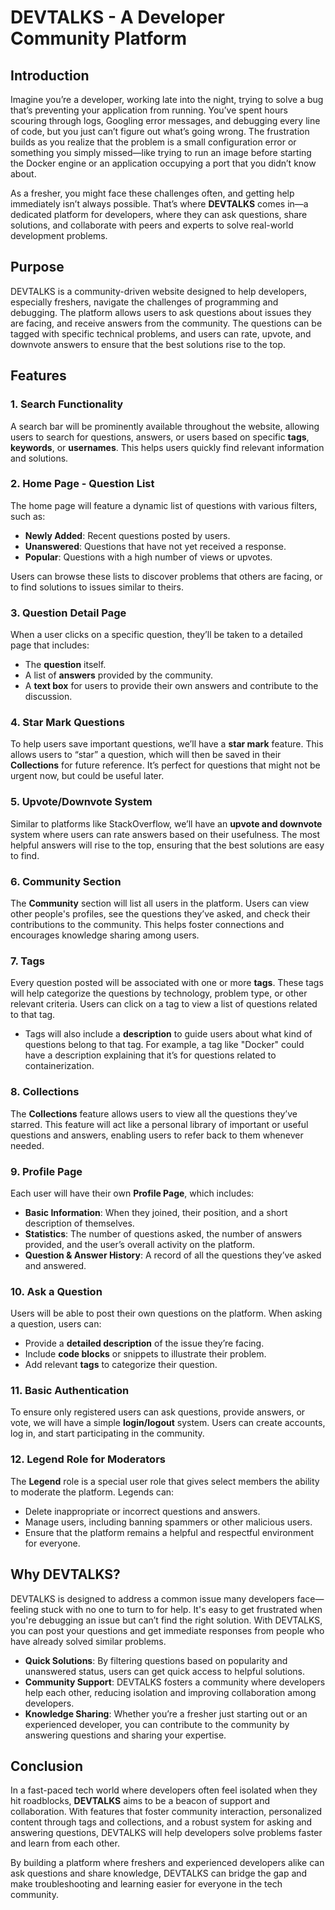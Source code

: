 
# DEVTALKS - A Developer Community Platform

## Introduction

Imagine you’re a developer, working late into the night, trying to solve a bug that’s preventing your application from running. You’ve spent hours scouring through logs, Googling error messages, and debugging every line of code, but you just can’t figure out what’s going wrong. The frustration builds as you realize that the problem is a small configuration error or something you simply missed—like trying to run an image before starting the Docker engine or an application occupying a port that you didn’t know about.

As a fresher, you might face these challenges often, and getting help immediately isn’t always possible. That’s where **DEVTALKS** comes in—a dedicated platform for developers, where they can ask questions, share solutions, and collaborate with peers and experts to solve real-world development problems.

## Purpose

DEVTALKS is a community-driven website designed to help developers, especially freshers, navigate the challenges of programming and debugging. The platform allows users to ask questions about issues they are facing, and receive answers from the community. The questions can be tagged with specific technical problems, and users can rate, upvote, and downvote answers to ensure that the best solutions rise to the top.

## Features

### 1. **Search Functionality**

A search bar will be prominently available throughout the website, allowing users to search for questions, answers, or users based on specific **tags**, **keywords**, or **usernames**. This helps users quickly find relevant information and solutions.

### 2. **Home Page - Question List**

The home page will feature a dynamic list of questions with various filters, such as:
- **Newly Added**: Recent questions posted by users.
- **Unanswered**: Questions that have not yet received a response.
- **Popular**: Questions with a high number of views or upvotes.

Users can browse these lists to discover problems that others are facing, or to find solutions to issues similar to theirs.

### 3. **Question Detail Page**

When a user clicks on a specific question, they’ll be taken to a detailed page that includes:
- The **question** itself.
- A list of **answers** provided by the community.
- A **text box** for users to provide their own answers and contribute to the discussion.

### 4. **Star Mark Questions**

To help users save important questions, we’ll have a **star mark** feature. This allows users to “star” a question, which will then be saved in their **Collections** for future reference. It’s perfect for questions that might not be urgent now, but could be useful later.

### 5. **Upvote/Downvote System**

Similar to platforms like StackOverflow, we’ll have an **upvote and downvote** system where users can rate answers based on their usefulness. The most helpful answers will rise to the top, ensuring that the best solutions are easy to find.

### 6. **Community Section**

The **Community** section will list all users in the platform. Users can view other people's profiles, see the questions they’ve asked, and check their contributions to the community. This helps foster connections and encourages knowledge sharing among users.

### 7. **Tags**

Every question posted will be associated with one or more **tags**. These tags will help categorize the questions by technology, problem type, or other relevant criteria. Users can click on a tag to view a list of questions related to that tag.

- Tags will also include a **description** to guide users about what kind of questions belong to that tag. For example, a tag like "Docker" could have a description explaining that it’s for questions related to containerization.

### 8. **Collections**

The **Collections** feature allows users to view all the questions they’ve starred. This feature will act like a personal library of important or useful questions and answers, enabling users to refer back to them whenever needed.

### 9. **Profile Page**

Each user will have their own **Profile Page**, which includes:
- **Basic Information**: When they joined, their position, and a short description of themselves.
- **Statistics**: The number of questions asked, the number of answers provided, and the user’s overall activity on the platform.
- **Question & Answer History**: A record of all the questions they’ve asked and answered.

### 10. **Ask a Question**

Users will be able to post their own questions on the platform. When asking a question, users can:
- Provide a **detailed description** of the issue they’re facing.
- Include **code blocks** or snippets to illustrate their problem.
- Add relevant **tags** to categorize their question.

### 11. **Basic Authentication**

To ensure only registered users can ask questions, provide answers, or vote, we will have a simple **login/logout** system. Users can create accounts, log in, and start participating in the community.

### 12. **Legend Role for Moderators**

The **Legend** role is a special user role that gives select members the ability to moderate the platform. Legends can:
- Delete inappropriate or incorrect questions and answers.
- Manage users, including banning spammers or other malicious users.
- Ensure that the platform remains a helpful and respectful environment for everyone.

## Why DEVTALKS?

DEVTALKS is designed to address a common issue many developers face—feeling stuck with no one to turn to for help. It's easy to get frustrated when you're debugging an issue but can’t find the right solution. With DEVTALKS, you can post your questions and get immediate responses from people who have already solved similar problems.

- **Quick Solutions**: By filtering questions based on popularity and unanswered status, users can get quick access to helpful solutions.
- **Community Support**: DEVTALKS fosters a community where developers help each other, reducing isolation and improving collaboration among developers.
- **Knowledge Sharing**: Whether you’re a fresher just starting out or an experienced developer, you can contribute to the community by answering questions and sharing your expertise.

## Conclusion

In a fast-paced tech world where developers often feel isolated when they hit roadblocks, **DEVTALKS** aims to be a beacon of support and collaboration. With features that foster community interaction, personalized content through tags and collections, and a robust system for asking and answering questions, DEVTALKS will help developers solve problems faster and learn from each other.

By building a platform where freshers and experienced developers alike can ask questions and share knowledge, DEVTALKS can bridge the gap and make troubleshooting and learning easier for everyone in the tech community.
